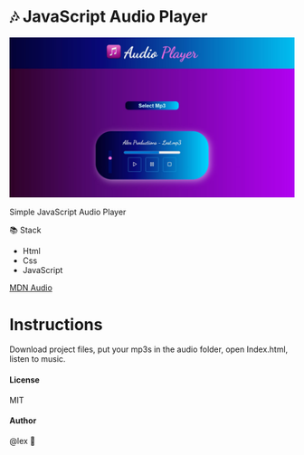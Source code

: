 # 🎶 JavaScript Audio Player

![Front](/imgs/front.png)

Simple JavaScript Audio Player

📚 Stack
- Html
- Css
- JavaScript

[MDN Audio](https://developer.mozilla.org/en-US/docs/Web/API/HTMLAudioElement/Audio)

# Instructions
Download project files, put your mp3s in the audio folder, open Index.html, listen to music.

#### License
MIT

#### Author
@lex 🤍

